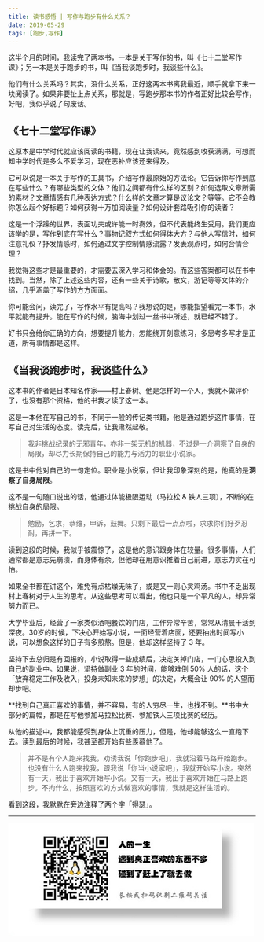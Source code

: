 ```yaml
---
title: 读书感悟 | 写作与跑步有什么关系？
date: 2019-05-29
tags: [跑步,写作]
---
```


这半个月的时间，我读完了两本书，一本是关于写作的书，叫《七十二堂写作课》；另一本是关于跑步的书，叫《当我谈跑步时，我谈些什么》。

他们有什么关系吗？其实，没什么关系，正好这两本书离我最近，顺手就拿下来一块阅读了。如果非要扯上点关系，那就是，写跑步那本书的作者正好比较会写作，好吧，我似乎说了句废话。

## 《七十二堂写作课》
这原本是中学时代就应该阅读的书籍，现在让我读来，竟然感到收获满满，可想而知中学时代是多么不爱学习，现在恶补应该还来得及。

它可以说是一本关于写作的工具书，介绍写作最原始的方法论。它告诉你写作到底在写些什么？有哪些类型的文体？他们之间都有什么样的区别？如何选取文章所需的素材？文章情感有几种表达方式？什么样的文章才算是议论文？等等。它不会教你怎么起个好标题？如何获得十万加阅读量？如何设计套路吸引你的读者？

这是一个浮躁的世界，表面功夫或许能一时奏效，但不代表能终生受用。我们更应该学的是，写作到底在写什么？事物记叙方式如何得体大方？与他人写信时，如何注意礼仪？抒发情感时，如何通过文字控制情感流露？发表观点时，如何合情合理？

我觉得这些才是最重要的，才需要去深入学习和体会的。而这些答案都可以在书中找到。当然，除了上述这些内容，还有一些关于诗歌，散文，游记等等文体的介绍，几乎涵盖了写作的方方面面。

你可能会问，读完了，写作水平有提高吗？我想说的是，哪能指望看完一本书，水平就能有提升。能在写作的时候，脑海中划过一丝书中所述，就已经不错了。

好书只会给你正确的方向，想要提升能力，怎能绕开刻意练习，多思考多写才是正道，所有事情都是这样。

## 《当我谈跑步时，我谈些什么》
这本书的作者是日本知名作家——村上春树。他是怎样的一个人，我就不做评价了，也没有那个资格，他的书我才读了这一本。

这是一本他在写自己的书，不同于一般的传记类书籍，他是通过跑步这件事情，在写自己对生活的态度。读完后，让我肃然起敬。

> 我非挑战纪录的无邪青年，亦非一架无机的机器，不过是一介洞察了自身的局限，却尽力长期保持自己的能力与活力的职业小说家。  

这是书中他对自己的一句定位。职业是小说家，但让我印象深刻的是，他真的是**洞察了自身局限**。

这不是一句随口说出的话，他通过体能极限运动（马拉松 & 铁人三项），不断的在挑战自身的局限。

> 勉励，乞求，恭维，申诉，鼓舞。只剩下最后一点点啦，求求你们好歹忍耐，再拼一下。  

读到这段的时候，我似乎被震惊了，这是他的意识跟身体在较量。很多事情，人们通常都是意志先崩溃，而身体有余。但他却在用意识推着自己前进，意志力实在可怕。

如果全书都在讲这个，难免有点枯燥无味了，或是又一则心灵鸡汤。书中不乏出现村上春树对于人生的思考。从这些思考可以看出，他也只是一个平凡的人，却异常努力而已。

大学毕业后，经营了一家类似酒吧餐饮的门店，工作异常辛苦，常常从清晨干活到深夜。30岁的时候，下决心开始写小说，一面经营着店面，还要抽出时间写小说，可以想象这样的日子有多煎熬。但是，他却这样坚持了 3 年。

坚持下去总归是有回报的，小说取得一些成绩后，决定关掉门店，一门心思投入到自己的副业中。如果说，坚持做副业 3 年的时间，能够难倒 50% 人的话，这个「放弃稳定工作及收入，投身未知未来的梦想」的决定，大概会让 90% 的人望而却步吧。

**找到自己真正喜欢的事情，并不容易，有的人穷尽一生，也找不到。**书中大部分的篇幅，都是在写他参加马拉松比赛、参加铁人三项比赛的经历。

从他的描述中，我都能感受到身体上沉重的压力，但是，他却能够这么一直跑下去。读到最后的时候，我甚至都开始有些羡慕他了。

> 并不是有个人跑来找我，劝诱我说「你跑步吧」，我就沿着马路开始跑步。也没有什么人跑来找我，跟我说「你当小说家吧」，我就开始写小说。突然有一天，我出于喜欢开始写小说。又有一天，我出于喜欢开始在马路上跑步。不拘什么，按照喜欢的方式做喜欢的事情，我就是这样生活的。  

看到这段，我默默在旁边注释了两个字「得瑟」。

---
![](/image/weixin.jpg)